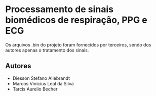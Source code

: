 # Processamento de sinais biomédicos de respiração, PPG e ECG

Os arquivos .bin do projeto foram fornecidos por terceiros, sendo dos autores apenas o tratamento dos sinais. 

## Autores
* Diesson Stefano Allebrandt
* Marcos Vinícius Leal da Silva
* Tarcis Aurelio Becher
